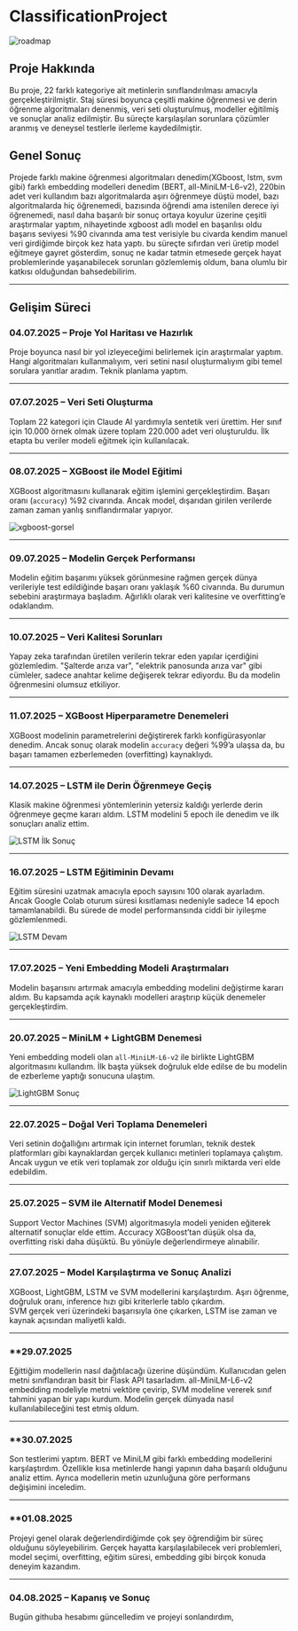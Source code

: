 # ClassificationProject
![roadmap](https://github.com/user-attachments/assets/c585fb22-dc50-425f-825d-f573a6b863ea)


## Proje Hakkında
Bu proje, 22 farklı kategoriye ait metinlerin sınıflandırılması amacıyla gerçekleştirilmiştir. Staj süresi boyunca çeşitli makine öğrenmesi ve derin öğrenme algoritmaları denenmiş, veri seti oluşturulmuş, modeller eğitilmiş ve sonuçlar analiz edilmiştir. Bu süreçte karşılaşılan sorunlara çözümler aranmış ve deneysel testlerle ilerleme kaydedilmiştir.

## Genel Sonuç
Projede farklı makine öğrenmesi algoritmaları denedim(XGboost, lstm, svm gibi) farklı embedding modelleri denedim (BERT, all-MiniLM-L6-v2), 220bin adet veri kullandım bazı algoritmalarda aşırı öğrenmeye düştü model, bazı algoritmalarda hiç öğrenemedi, bazısında öğrendi ama istenilen derece iyi öğrenemedi, nasıl daha başarılı bir sonuç ortaya koyulur üzerine çeşitli araştırmalar yaptım, nihayetinde xgboost adlı model en başarılısı oldu başarıs seviyesi %90 civarında ama test verisiyle bu civarda kendim manuel veri girdiğimde birçok kez hata yaptı. bu süreçte sıfırdan veri üretip model eğitmeye gayret gösterdim, sonuç ne kadar tatmin etmesede gerçek hayat problemlerinde yaşanabilecek sorunları gözlemlemiş oldum, bana olumlu bir katkısı olduğundan bahsedebilirim.

---

## Gelişim Süreci

### **04.07.2025 – Proje Yol Haritası ve Hazırlık**
Proje boyunca nasıl bir yol izleyeceğimi belirlemek için araştırmalar yaptım. Hangi algoritmaları kullanmalıyım, veri setini nasıl oluşturmalıyım gibi temel sorulara yanıtlar aradım. Teknik planlama yaptım.

---

### **07.07.2025 – Veri Seti Oluşturma**
Toplam 22 kategori için Claude AI yardımıyla sentetik veri ürettim. Her sınıf için 10.000 örnek olmak üzere toplam 220.000 adet veri oluşturuldu. İlk etapta bu veriler modeli eğitmek için kullanılacak.

---

### **08.07.2025 – XGBoost ile Model Eğitimi**
XGBoost algoritmasını kullanarak eğitim işlemini gerçekleştirdim. Başarı oranı (`accuracy`) %92 civarında. Ancak model, dışarıdan girilen verilerde zaman zaman yanlış sınıflandırmalar yapıyor.

![xgboost-gorsel](https://github.com/user-attachments/assets/103b769b-9bf7-464a-8805-6a5a0007ac9a)

---

### **09.07.2025 – Modelin Gerçek Performansı**
Modelin eğitim başarımı yüksek görünmesine rağmen gerçek dünya verileriyle test edildiğinde başarı oranı yaklaşık %60 civarında. Bu durumun sebebini araştırmaya başladım. Ağırlıklı olarak veri kalitesine ve overfitting’e odaklandım.

---

### **10.07.2025 – Veri Kalitesi Sorunları**
Yapay zeka tarafından üretilen verilerin tekrar eden yapılar içerdiğini gözlemledim. "Şalterde arıza var", "elektrik panosunda arıza var" gibi cümleler, sadece anahtar kelime değişerek tekrar ediyordu. Bu da modelin öğrenmesini olumsuz etkiliyor.

---

### **11.07.2025 – XGBoost Hiperparametre Denemeleri**
XGBoost modelinin parametrelerini değiştirerek farklı konfigürasyonlar denedim. Ancak sonuç olarak modelin `accuracy` değeri %99’a ulaşsa da, bu başarı tamamen ezberlemeden (overfitting) kaynaklıydı.

---

### **14.07.2025 – LSTM ile Derin Öğrenmeye Geçiş**
Klasik makine öğrenmesi yöntemlerinin yetersiz kaldığı yerlerde derin öğrenmeye geçme kararı aldım. LSTM modelini 5 epoch ile denedim ve ilk sonuçları analiz ettim.

![LSTM İlk Sonuç](https://github.com/user-attachments/assets/a526cc36-d06b-4925-a284-71e696c86ddc)

---

### **16.07.2025 – LSTM Eğitiminin Devamı**
Eğitim süresini uzatmak amacıyla epoch sayısını 100 olarak ayarladım. Ancak Google Colab oturum süresi kısıtlaması nedeniyle sadece 14 epoch tamamlanabildi. Bu sürede de model performansında ciddi bir iyileşme gözlemlenmedi.

![LSTM Devam](https://github.com/user-attachments/assets/6c102a33-0c9e-425b-89f2-d753a58aec22)

---

### **17.07.2025 – Yeni Embedding Modeli Araştırmaları**
Modelin başarısını artırmak amacıyla embedding modelini değiştirme kararı aldım. Bu kapsamda açık kaynaklı modelleri araştırıp küçük denemeler gerçekleştirdim.

---

### **20.07.2025 – MiniLM + LightGBM Denemesi**
Yeni embedding modeli olan `all-MiniLM-L6-v2` ile birlikte LightGBM algoritmasını kullandım. İlk başta yüksek doğruluk elde edilse de bu modelin de ezberleme yaptığı sonucuna ulaştım.

![LightGBM Sonuç](https://github.com/user-attachments/assets/26110777-5773-493e-b8bc-3270901e0119)

---

### **22.07.2025 – Doğal Veri Toplama Denemeleri**
Veri setinin doğallığını artırmak için internet forumları, teknik destek platformları gibi kaynaklardan gerçek kullanıcı metinleri toplamaya çalıştım. Ancak uygun ve etik veri toplamak zor olduğu için sınırlı miktarda veri elde edebildim.

---

### **25.07.2025 – SVM ile Alternatif Model Denemesi**
Support Vector Machines (SVM) algoritmasıyla modeli yeniden eğiterek alternatif sonuçlar elde ettim. Accuracy XGBoost’tan düşük olsa da, overfitting riski daha düşüktü. Bu yönüyle değerlendirmeye alınabilir.

---

### **27.07.2025 – Model Karşılaştırma ve Sonuç Analizi**
XGBoost, LightGBM, LSTM ve SVM modellerini karşılaştırdım. Aşırı öğrenme, doğruluk oranı, inference hızı gibi kriterlerle tablo çıkardım.  
SVM gerçek veri üzerindeki başarısıyla öne çıkarken, LSTM ise zaman ve kaynak açısından maliyetli kaldı.

---

### **29.07.2025 
Eğittiğim modellerin nasıl dağıtılacağı üzerine düşündüm. Kullanıcıdan gelen metni sınıflandıran basit bir Flask API tasarladım. all-MiniLM-L6-v2 embedding modeliyle metni vektöre çevirip, SVM modeline vererek sınıf tahmini yapan bir yapı kurdum. Modelin gerçek dünyada nasıl kullanılabileceğini test etmiş oldum.


---

### **30.07.2025  

Son testlerimi yaptım. BERT ve MiniLM gibi farklı embedding modellerini karşılaştırdım. Özellikle kısa metinlerde hangi yapının daha başarılı olduğunu analiz ettim. Ayrıca modellerin metin uzunluğuna göre performans değişimini inceledim.


---

### **01.08.2025
Projeyi genel olarak değerlendirdiğimde çok şey öğrendiğim bir süreç olduğunu söyleyebilirim. Gerçek hayatta karşılaşılabilecek veri problemleri, model seçimi, overfitting, eğitim süresi, embedding gibi birçok konuda deneyim kazandım.

---

### **04.08.2025 – Kapanış ve Sonuç**
Bugün githuba hesabımı güncelledim ve projeyi sonlandırdım,
